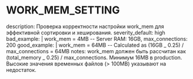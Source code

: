 # WORK_MEM_SETTING

description: Проверка корректности настройки work_mem для эффективной сортировки и хеширования.
severity_default: high
bad_example: |
work_mem = 4MB
-- Server RAM: 16GB, max_connections: 200
good_example: |
work_mem = 64MB
-- Calculated as (16GB _ 0.25) / max_connections = 64MB
notes: work_mem должен быть рассчитан как (total_memory _ 0.25) / max_connections. Минимум 16MB в production. Высокие значения временных файлов (> 100MB) указывают на недостаток.
